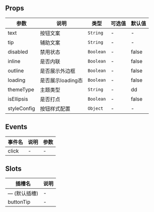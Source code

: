 ## Props

<!-- @vuese:[name]:props:start -->
|参数|说明|类型|可选值|默认值|
|---|---|---|---|---|
|text|按钮文案|`String`|-|-|
|tip|辅助文案|`String`|-|-|
|disabled|禁用状态|`Boolean`|-|false|
|inline|是否内联|`Boolean`|-|false|
|outline|是否展示外边框|`Boolean`|-|false|
|loading|是否展示loading态|`Boolean`|-|false|
|themeType|主题类型|`String`|-|dd|
|isEllipsis|是否打点|`Boolean`|-|false|
|styleConfig|按钮样式配置|`Object`|-|-|

<!-- @vuese:[name]:props:end -->


## Events

<!-- @vuese:[name]:events:start -->
|事件名|说明|参数|
|---|---|---|
|click|-|-|

<!-- @vuese:[name]:events:end -->


## Slots

<!-- @vuese:[name]:slots:start -->
|插槽名|说明|
|---|---|
|— (默认插槽)|-|
|buttonTip|-|

<!-- @vuese:[name]:slots:end -->


